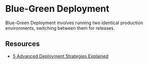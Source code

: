 # Blue-Green Deployment

Blue-Green Deployment involves running two identical production environments, switching between them for releases.

## Resources

- [5 Advanced Deployment Strategies Explained](https://www.opsmx.com/blog/advanced-deployment-strategies-devops-methodology/)
